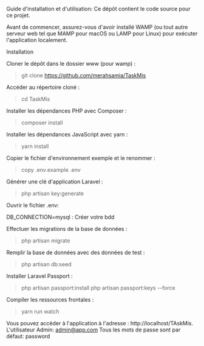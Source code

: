 Guide d'installation et d'utilisation: Ce dépôt contient le code source pour ce projet.

Avant de commencer, assurez-vous d'avoir installé WAMP (ou tout autre serveur web tel que MAMP pour macOS ou LAMP pour Linux) pour exécuter l'application localement.

Installation

Cloner le dépôt dans le dossier www (pour wamp) :

> git clone https://github.com/merahsamia/TaskMis

Accéder au répertoire cloné :

> cd TaskMis

Installer les dépendances PHP avec Composer :

> composer install

Installer les dépendances JavaScript avec yarn :

> yarn install

Copier le fichier d'environnement exemple et le renommer :

> copy .env.example .env

Générer une clé d'application Laravel :

> php artisan key:generate

Ouvrir le fichier .env:

DB_CONNECTION=mysql : Créer votre bdd



Effectuer les migrations de la base de données :

> php artisan migrate

Remplir la base de données avec des données de test :

> php artisan db:seed

Installer Laravel Passport : 

> php artisan passport:install
> php artisan passport:keys --force

Compiler les ressources frontales :

> yarn run watch

Vous pouvez accéder à l'application à l'adresse : http://localhost/TAskMis.
L'utilisateur Admin: admin@app.com
Tous les mots de passe sont par défaut: password


